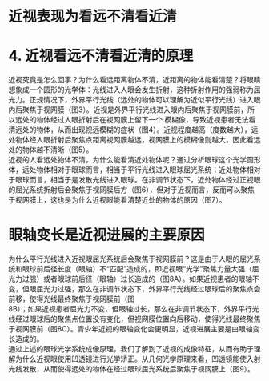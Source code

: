 # 近视表现为看远不清看近清  
# 4. 近视看远不清看近清的原理  
近视究竟是怎么回事？为什么看远距离物体不清，近距离的物体能看清楚？将眼睛想象成一个圆形的光学体：光线进入人眼会发生折射，这种折射作用的强弱称为屈光力。正规情况下，外界平行光线（远处的物体可以理解为近似平行光线）进入眼内后聚焦于视网膜（图3）。近视是外界平行光线进入眼内后聚焦于视网膜前，所以远处的物体经过人眼折射后在视网膜上留下一个 模糊像，导致近视患者无法看清远处的物体，从而出现视远模糊的症状（图4）。近视程度越高（度数越大），远处物体经人眼折射后聚焦点距离视网膜越远，视网膜上的模糊像则越大，因此看远处的物体越不清晰（图5）。  
近视的人看远处物体不清，为什么能看清近处物体呢？通过分析眼球这个光学圆形体，远处物体相对于眼球而言，相当于平行光线进入眼球屈光系统；近处物体相对于眼球而言，相当于是发散光线进入眼球。在非调节状态下，近处物体经过正视眼的屈光系统折射后会聚焦于视网膜后方（图6），但对于近视而言，反而可以聚焦于视网膜上，这也是为什么近视眼能看清楚近处的物体的原因（图7）。  
#  眼轴变长是近视进展的主要原因  
为什么平行光线进入近视眼屈光系统后会聚焦于视网膜前？这是由于人眼的屈光系统和眼球前后径长度（眼轴）不“匹配”造成的，即近视眼“光学”聚焦力量太强（屈光力过强）或者眼球前后径（眼轴）过长造成的（图8A）。如果近视患者的眼轴不变，但眼屈光力过强，那么在非调节状态下，外界平行光线经过眼球后的聚焦点会前移，使得光线最终聚焦于视网膜前（图  
8B）；如果近视患者屈光力不变，但眼轴过长，那么在非调节状态下，外界平行光线经过眼球后的聚焦点位置没有变化，但视网膜位置向后移动，使得光线最终聚焦于视网膜前（图8C）。青少年近视的眼轴变化会更明显，近视进展主要是由眼轴变长造成的。  
通过上述的眼球光学系统成像原理，我们了解到了近视的成像特征，从而有助于理解为什么近视眼使用凹透镜进行光学矫正。从几何光学原理来看，凹透镜能使入射光线发散，从而使得远处的物体在经过眼球屈光系统后聚焦于视网膜上（图9）。  
